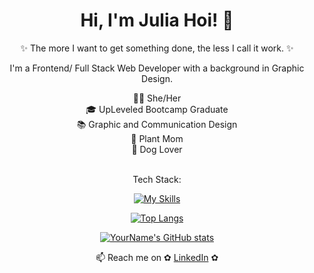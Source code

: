  ## <h1 align="center"> Hi, I'm Julia Hoi! 👋 </h1>
  <p align="center"> ✨ The more I want to get something done, the less I call it work. ✨ </p>


 <p align="center">I'm a Frontend/ Full Stack Web Developer with a background in Graphic Design.</p>

<div align="center">
👩🏻‍ She/Her <br />
🎓 UpLeveled Bootcamp Graduate <br />
📚 Graphic and Communication Design <br />
🌱 Plant Mom <br />
🐶 Dog Lover <br />
</div>

<br />

<p align="center">Tech Stack: </p>

<div align="center">
 
[![My Skills](https://skillicons.dev/icons?&perline=6&i=ts,js,html,css,react,nextjs,nodejs,postgresql,figma,emotion,ps,ai)](https://skillicons.dev)
 


[![Top Langs](https://github-readme-stats.vercel.app/api/top-langs/?username=julxy26)](https://github.com/anuraghazra/github-readme-stats)

[![YourName's GitHub stats](https://github-readme-stats.vercel.app/api?username=julxy26)](https://github.com/anuraghazra/github-readme-stats)
 
 </div>

 <p align="center">📫 Reach me on ✿ <a href="https://www.linkedin.com/in/julia-hoi/">LinkedIn</a> ✿</p>

